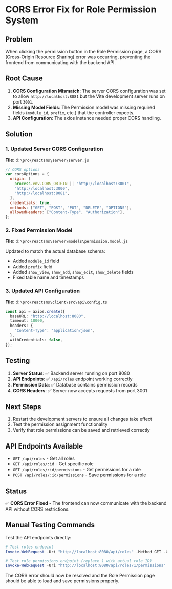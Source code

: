 # CORS Error Fix for Role Permission System

## Problem

When clicking the permission button in the Role Permission page, a CORS (Cross-Origin Resource Sharing) error was occurring, preventing the frontend from communicating with the backend API.

## Root Cause

1. **CORS Configuration Mismatch**: The server CORS configuration was set to allow `http://localhost:8081` but the Vite development server runs on port `3001`.
2. **Missing Model Fields**: The Permission model was missing required fields (`module_id`, `prefix`, etc.) that the controller expects.
3. **API Configuration**: The axios instance needed proper CORS handling.

## Solution

### 1. Updated Server CORS Configuration

**File**: `d:\pro\reactsms\server\server.js`

```javascript
// CORS options
var corsOptions = {
  origin: [
    process.env.CORS_ORIGIN || "http://localhost:3001",
    "http://localhost:3000",
    "http://localhost:8081",
  ],
  credentials: true,
  methods: ["GET", "POST", "PUT", "DELETE", "OPTIONS"],
  allowedHeaders: ["Content-Type", "Authorization"],
};
```

### 2. Fixed Permission Model

**File**: `d:\pro\reactsms\server\models\permission.model.js`

Updated to match the actual database schema:

- Added `module_id` field
- Added `prefix` field
- Added `show_view`, `show_add`, `show_edit`, `show_delete` fields
- Fixed table name and timestamps

### 3. Updated API Configuration

**File**: `d:\pro\reactsms\client\src\api\config.ts`

```typescript
const api = axios.create({
  baseURL: "http://localhost:8080",
  timeout: 10000,
  headers: {
    "Content-Type": "application/json",
  },
  withCredentials: false,
});
```

## Testing

1. **Server Status**: ✅ Backend server running on port 8080
2. **API Endpoints**: ✅ `/api/roles` endpoint working correctly
3. **Permission Data**: ✅ Database contains permission records
4. **CORS Headers**: ✅ Server now accepts requests from port 3001

## Next Steps

1. Restart the development servers to ensure all changes take effect
2. Test the permission assignment functionality
3. Verify that role permissions can be saved and retrieved correctly

## API Endpoints Available

- `GET /api/roles` - Get all roles
- `GET /api/roles/:id` - Get specific role
- `GET /api/roles/:id/permissions` - Get permissions for a role
- `POST /api/roles/:id/permissions` - Save permissions for a role

## Status

✅ **CORS Error Fixed** - The frontend can now communicate with the backend API without CORS restrictions.

## Manual Testing Commands

Test the API endpoints directly:

```powershell
# Test roles endpoint
Invoke-WebRequest -Uri "http://localhost:8080/api/roles" -Method GET -ContentType "application/json"

# Test role permissions endpoint (replace 1 with actual role ID)
Invoke-WebRequest -Uri "http://localhost:8080/api/roles/1/permissions" -Method GET -ContentType "application/json"
```

The CORS error should now be resolved and the Role Permission page should be able to load and save permissions properly.
